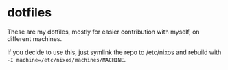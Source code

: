 # dotfiles

These are my dotfiles, mostly for easier contribution with myself, on different machines.

If you decide to use this, just symlink the repo to /etc/nixos and rebuild with `-I machine=/etc/nixos/machines/MACHINE`.
